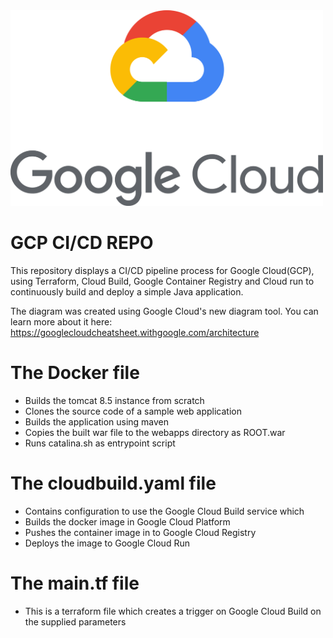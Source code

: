 <img src = "readmeimages/google-cloud-logo-1.png" width = 500>

# **GCP CI/CD REPO**

This repository displays a CI/CD pipeline process for Google Cloud(GCP), using Terraform, Cloud Build, Google Container Registry and Cloud run to continuously build and deploy a simple Java application.

The diagram was created using Google Cloud's new diagram tool. You can learn more about it here: https://googlecloudcheatsheet.withgoogle.com/architecture

# **The Docker file**
- Builds the tomcat 8.5 instance from scratch
- Clones the source code of a sample web application
- Builds the application using maven
- Copies the built war file to the webapps directory as ROOT.war
- Runs catalina.sh as entrypoint script

# **The cloudbuild.yaml file**
- Contains configuration to use the Google Cloud Build service which
- Builds the docker image in Google Cloud Platform
- Pushes the container image in to Google Cloud Registry
- Deploys the image to Google Cloud Run

# **The main.tf file**
- This is a terraform file which creates a trigger on Google Cloud Build on the supplied parameters
